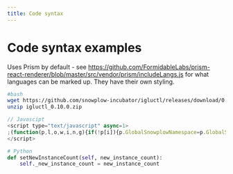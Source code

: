 ```yaml
---
title: Code syntax
---
```


# Code syntax examples

Uses Prism by default - see <https://github.com/FormidableLabs/prism-react-renderer/blob/master/src/vendor/prism/includeLangs.js> for what languages can be marked up. They have their own styling.

```bash
#bash
wget https://github.com/snowplow-incubator/igluctl/releases/download/0.10.0/igluctl_0.10.0.zip
unzip igluctl_0.10.0.zip
```

```javascript
// Javascipt
<script type="text/javascript" async=1>
;(function(p,l,o,w,i,n,g){if(!p[i]){p.GlobalSnowplowNamespace=p.GlobalSnowplowNamespace||[]; p.GlobalSnowplowNamespace.push(i);p[i]=function(){(p[i].q=p[i].q||[]).push(arguments) };p[i].q=p[i].q||[];n=l.createElement(o);g=l.getElementsByTagName(o)[0];n.async=1; n.src=w;g.parentNode.insertBefore(n,g)}}(window,document,"script","{{URL to sp.js}}","snowplow"));
</script>
```

```python
# Python
def setNewInstanceCount(self, new_instance_count):
    self._new_instance_count = new_instance_count
```
